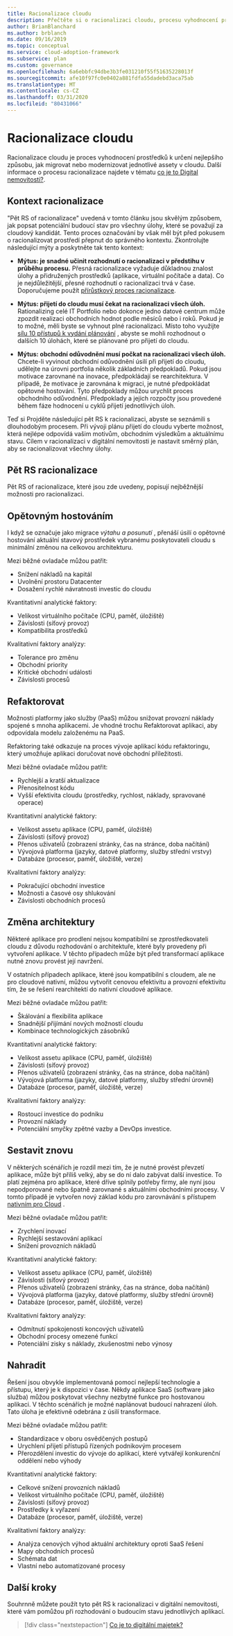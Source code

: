 ```yaml
---
title: Racionalizace cloudu
description: Přečtěte si o racionalizaci cloudu, procesu vyhodnocení prostředků k určení nejlepšího způsobu, jak migrovat nebo modernizovat jednotlivé assety v cloudu.
author: BrianBlanchard
ms.author: brblanch
ms.date: 09/16/2019
ms.topic: conceptual
ms.service: cloud-adoption-framework
ms.subservice: plan
ms.custom: governance
ms.openlocfilehash: 6a6ebbfc94dbe3b3fe031210f55f51635228013f
ms.sourcegitcommit: afe10f97fc0e0402a881fdfa55dadebd3aca75ab
ms.translationtype: MT
ms.contentlocale: cs-CZ
ms.lasthandoff: 03/31/2020
ms.locfileid: "80431066"
---
```

# <a name="cloud-rationalization"></a>Racionalizace cloudu

Racionalizace cloudu je proces vyhodnocení prostředků k určení nejlepšího způsobu, jak migrovat nebo modernizovat jednotlivé assety v cloudu. Další informace o procesu racionalizace najdete v tématu [co je to Digital nemovitosti?](./index.md).

## <a name="rationalization-context"></a>Kontext racionalizace

"Pět RS of racionalizace" uvedená v tomto článku jsou skvělým způsobem, jak popsat potenciální budoucí stav pro všechny úlohy, které se považují za cloudový kandidát. Tento proces označování by však měl být před pokusem o racionalizovat prostředí přepnut do správného kontextu. Zkontrolujte následující mýty a poskytněte tak tento kontext:

- **Mýtus: je snadné učinit rozhodnutí o racionalizaci v předstihu v průběhu procesu.** Přesná racionalizace vyžaduje důkladnou znalost úlohy a přidružených prostředků (aplikace, virtuální počítače a data). Co je nejdůležitější, přesné rozhodnutí o racionalizaci trvá v čase. Doporučujeme použít [přírůstkový proces racionalizace](./rationalize.md#incremental-rationalization).

- **Mýtus: přijetí do cloudu musí čekat na racionalizaci všech úloh.** Rationalizing celé IT Portfolio nebo dokonce jedno datové centrum může zpozdit realizaci obchodních hodnot podle měsíců nebo i roků. Pokud je to možné, měli byste se vyhnout plné racionalizaci. Místo toho využijte [sílu 10 přístupů k vydání plánování](./rationalize.md#release-planning) , abyste se mohli rozhodnout o dalších 10 úlohách, které se plánované pro přijetí do cloudu.

- **Mýtus: obchodní odůvodnění musí počkat na racionalizaci všech úloh.** Chcete-li vyvinout obchodní odůvodnění úsilí při přijetí do cloudu, udělejte na úrovni portfolia několik základních předpokladů. Pokud jsou motivace zarovnané na inovace, předpokládají se rearchitektura. V případě, že motivace je zarovnána k migraci, je nutné předpokládat opětovné hostování. Tyto předpoklady můžou urychlit proces obchodního odůvodnění. Předpoklady a jejich rozpočty jsou provedené během fáze hodnocení u cyklů přijetí jednotlivých úloh.

Teď si Projděte následující pět RS k racionalizaci, abyste se seznámili s dlouhodobým procesem. Při vývoji plánu přijetí do cloudu vyberte možnost, která nejlépe odpovídá vašim motivům, obchodním výsledkům a aktuálnímu stavu. Cílem v racionalizaci v digitální nemovitosti je nastavit směrný plán, aby se racionalizovat všechny úlohy.

## <a name="the-five-rs-of-rationalization"></a>Pět RS racionalizace

Pět RS of racionalizace, které jsou zde uvedeny, popisují nejběžnější možnosti pro racionalizaci.

## <a name="rehost"></a>Opětovným hostováním

I když se označuje jako migrace _výtahu a posunutí_ , přenáší úsilí o opětovné hostování aktuální stavový prostředek vybranému poskytovateli cloudu s minimální změnou na celkovou architekturu.

Mezi běžné ovladače můžou patřit:

- Snížení nákladů na kapitál
- Uvolnění prostoru Datacenter
- Dosažení rychlé návratnosti investic do cloudu

Kvantitativní analytické faktory:

- Velikost virtuálního počítače (CPU, paměť, úložiště)
- Závislosti (síťový provoz)
- Kompatibilita prostředků

Kvalitativní faktory analýzy:

- Tolerance pro změnu
- Obchodní priority
- Kritické obchodní události
- Závislosti procesů

## <a name="refactor"></a>Refaktorovat

Možnosti platformy jako služby (PaaS) můžou snižovat provozní náklady spojené s mnoha aplikacemi. Je vhodné trochu Refaktorovat aplikaci, aby odpovídala modelu založenému na PaaS.

Refaktoring také odkazuje na proces vývoje aplikací kódu refaktoringu, který umožňuje aplikaci doručovat nové obchodní příležitosti.

Mezi běžné ovladače můžou patřit:

- Rychlejší a kratší aktualizace
- Přenositelnost kódu
- Vyšší efektivita cloudu (prostředky, rychlost, náklady, spravované operace)

Kvantitativní analytické faktory:

- Velikost assetu aplikace (CPU, paměť, úložiště)
- Závislosti (síťový provoz)
- Přenos uživatelů (zobrazení stránky, čas na stránce, doba načítání)
- Vývojová platforma (jazyky, datové platformy, služby střední vrstvy)
- Databáze (procesor, paměť, úložiště, verze)

Kvalitativní faktory analýzy:

- Pokračující obchodní investice
- Možnosti a časové osy shlukování
- Závislosti obchodních procesů

## <a name="rearchitect"></a>Změna architektury

Některé aplikace pro prodlení nejsou kompatibilní se zprostředkovateli cloudu z důvodu rozhodování o architektuře, které byly provedeny při vytvoření aplikace. V těchto případech může být před transformací aplikace nutné znovu provést její navržení.

V ostatních případech aplikace, které jsou kompatibilní s cloudem, ale ne pro cloudové nativní, můžou vytvořit cenovou efektivitu a provozní efektivitu tím, že se řešení rearchitektí do nativní cloudové aplikace.

Mezi běžné ovladače můžou patřit:

- Škálování a flexibilita aplikace
- Snadnější přijímání nových možností cloudu
- Kombinace technologických zásobníků

Kvantitativní analytické faktory:

- Velikost assetu aplikace (CPU, paměť, úložiště)
- Závislosti (síťový provoz)
- Přenos uživatelů (zobrazení stránky, čas na stránce, doba načítání)
- Vývojová platforma (jazyky, datové platformy, služby střední úrovně)
- Databáze (procesor, paměť, úložiště, verze)

Kvalitativní faktory analýzy:

- Rostoucí investice do podniku
- Provozní náklady
- Potenciální smyčky zpětné vazby a DevOps investice.

## <a name="rebuild"></a>Sestavit znovu

V některých scénářích je rozdíl mezi tím, že je nutné provést převzetí aplikace, může být příliš velký, aby se do ní dalo zabývat další investice. To platí zejména pro aplikace, které dříve splnily potřeby firmy, ale nyní jsou nepodporované nebo špatně zarovnané s aktuálními obchodními procesy. V tomto případě je vytvořen nový základ kódu pro zarovnávání s přístupem [nativním pro Cloud](https://azure.microsoft.com/overview/cloudnative) .

Mezi běžné ovladače můžou patřit:

- Zrychlení inovací
- Rychlejší sestavování aplikací
- Snížení provozních nákladů

Kvantitativní analytické faktory:

- Velikost assetu aplikace (CPU, paměť, úložiště)
- Závislosti (síťový provoz)
- Přenos uživatelů (zobrazení stránky, čas na stránce, doba načítání)
- Vývojová platforma (jazyky, datové platformy, služby střední úrovně)
- Databáze (procesor, paměť, úložiště, verze)

Kvalitativní faktory analýzy:

- Odmítnutí spokojenosti koncových uživatelů
- Obchodní procesy omezené funkcí
- Potenciální zisky s náklady, zkušenostmi nebo výnosy

## <a name="replace"></a>Nahradit

Řešení jsou obvykle implementovaná pomocí nejlepší technologie a přístupu, který je k dispozici v čase. Někdy aplikace SaaS (software jako služba) můžou poskytovat všechny nezbytné funkce pro hostovanou aplikaci. V těchto scénářích je možné naplánovat budoucí nahrazení úloh. Tato úloha je efektivně odebrána z úsilí transformace.

Mezi běžné ovladače můžou patřit:

- Standardizace v oboru osvědčených postupů
- Urychlení přijetí přístupů řízených podnikovým procesem
- Přerozdělení investic do vývoje do aplikací, které vytvářejí konkurenční oddělení nebo výhody

Kvantitativní analytické faktory:

- Celkové snížení provozních nákladů
- Velikost virtuálního počítače (CPU, paměť, úložiště)
- Závislosti (síťový provoz)
- Prostředky k vyřazení
- Databáze (procesor, paměť, úložiště, verze)

Kvalitativní faktory analýzy:

- Analýza cenových výhod aktuální architektury oproti SaaS řešení
- Mapy obchodních procesů
- Schémata dat
- Vlastní nebo automatizované procesy

## <a name="next-steps"></a>Další kroky

Souhrnně můžete použít tyto pět RS k racionalizaci v digitální nemovitosti, které vám pomůžou při rozhodování o budoucím stavu jednotlivých aplikací.

> [!div class="nextstepaction"]
> [Co je to digitální majetek?](./index.md)
